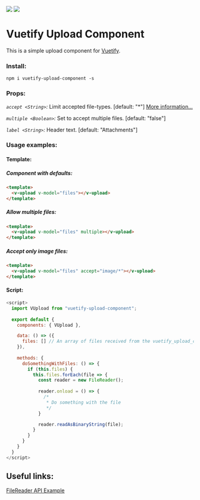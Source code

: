 ![](https://img.shields.io/npm/v/vuetify-upload-component.svg)
![](https://img.shields.io/github/size/avrtau/vuetify_upload_component/src/Vuetify_upload_component.vue.svg)
# Vuetify Upload Component
This is a simple upload component for [Vuetify](https://vuetifyjs.com/en/).

### Install:
```
npm i vuetify-upload-component -s
```

### Props:
*`accept <String>`:* Limit accepted file-types. [default: "\*"] [More information...](https://developer.mozilla.org/en-US/docs/Web/HTML/Element/input#attr-accept)

*`multiple <Boolean>`:* Set to accept multiple files. [default: "false"]

*`label <String>`:* Header text. [default: "Attachments"]

### Usage examples:
#### Template:
##### Component with defaults:
```html
<template>
  <v-upload v-model="files"></v-upload>
</template>
```
##### Allow multiple files:
```html
<template>
  <v-upload v-model="files" multiple></v-upload>
</template>
```
##### Accept only image files:
```html
<template>
  <v-upload v-model="files" accept="image/*"></v-upload>
</template>
```
#### Script:
```javascript
<script>
  import VUpload from "vuetify-upload-component";
  
  export default {
    components: { VUpload },

    data: () => ({
      files: [] // An array of files received from the vuetify_upload_component
    }),
    
    methods: {
      doSomethingWithFiles: () => {
        if (this.files) {
          this.files.forEach(file => {
            const reader = new FileReader();
        
            reader.onload = () => {
              /*
               * Do something with the file
               */
            }

            reader.readAsBinaryString(file);
          }
        }
      }
    }
  }
</script>
```

## Useful links:
[FileReader API Example](https://developer.mozilla.org/en-US/docs/Web/API/File/Using_files_from_web_applications#Handling_the_upload_process_for_a_file)
